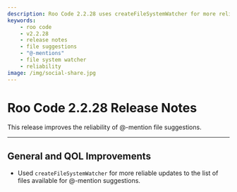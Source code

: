 ```yaml
---
description: Roo Code 2.2.28 uses createFileSystemWatcher for more reliable @-mention file suggestions, improving context management.
keywords:
    - roo code
    - v2.2.28
    - release notes
    - file suggestions
    - "@-mentions"
    - file system watcher
    - reliability
image: /img/social-share.jpg
---
```


# Roo Code 2.2.28 Release Notes

This release improves the reliability of @-mention file suggestions.

---

## General and QOL Improvements

- Used `createFileSystemWatcher` for more reliable updates to the list of files available for @-mention suggestions.
